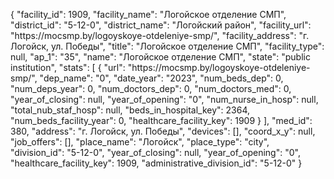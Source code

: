 {
    "facility_id": 1909,
    "facility_name": "Логойское отделение СМП",
    "district_id": "5-12-0",
    "district_name": "Логойский район",
    "facility_url": "https:\/\/mocsmp.by\/logoyskoye-otdeleniye-smp\/",
    "facility_address": "г. Логойск, ул. Победы",
    "title": "Логойское отделение СМП",
    "facility_type": null,
    "ap_1": "35",
    "name": "Логойское отделение СМП",
    "state": "public institution",
    "stats": [
        {
            "url": "https:\/\/mocsmp.by\/logoyskoye-otdeleniye-smp\/",
            "dep_name": "0",
            "date_year": "2023",
            "num_beds_dep": 0,
            "num_deps_year": 0,
            "num_doctors_dep": 0,
            "num_doctors_med": 0,
            "year_of_closing": null,
            "year_of_opening": "0",
            "num_nurse_in_hosp": null,
            "total_nub_staf_hosp": null,
            "beds_in_hospital_key": 2364,
            "num_beds_facility_year": 0,
            "healthcare_facility_key": 1909
        }
    ],
    "med_id": 380,
    "address": "г. Логойск, ул. Победы",
    "devices": [],
    "coord_x_y": null,
    "job_offers": [],
    "place_name": "Логойск",
    "place_type": "city",
    "division_id": "5-12-0",
    "year_of_closing": null,
    "year_of_opening": "0",
    "healthcare_facility_key": 1909,
    "administrative_division_id": "5-12-0"
}